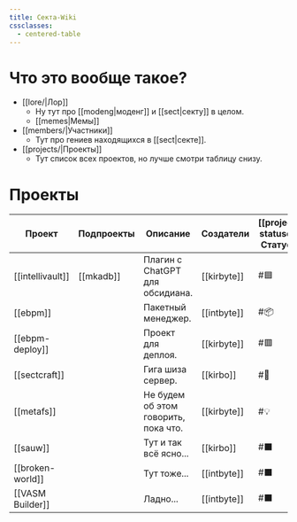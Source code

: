```yaml
---
title: Секта-Wiki
cssclasses:
  - centered-table
---
```

# Что это вообще такое?

- [[lore/|Лор]]
	- Ну тут про [[modeng|моденг]] и [[sect|секту]] в целом.
	- [[memes|Мемы]]
- [[members/|Участники]]
	- Тут про гениев находящихся в [[sect|секте]].
- [[projects/|Проекты]]
	- Тут список всех проектов, но лучше смотри таблицу снизу.


# Проекты

| Проект           | Подпроекты | Описание                             | Создатели   | [[project-statuses\|Статус]] |
| ---------------- | ---------- | ------------------------------------ | ----------- | ---------------------------- |
| [[intellivault]] | [[mkadb]]  | Плагин с ChatGPT для обсидиана.      | [[kirbyte]] | #🟦                          |
| [[ebpm]]         |            | Пакетный менеджер.                   | [[intbyte]] | #📦                          |
| [[ebpm-deploy]]  |            | Проект для деплоя.                   | [[kirbyte]] | #🟥                          |
| [[sectcraft]]    |            | Гига шиза сервер.                    | [[kirbo]]   | #📢                          |
| [[metafs]]       |            | Не будем об этом говорить, пока что. | [[kirbyte]] | #💡                          |
| [[sauw]]         |            | Тут и так всё ясно...                | [[kirbo]]   | #⬛                           |
| [[broken-world]] |            | Тут тоже...                          | [[intbyte]] | #⬛                           |
| [[VASM Builder]] |            | Ладно...                             | [[intbyte]] | #⬛                           |

